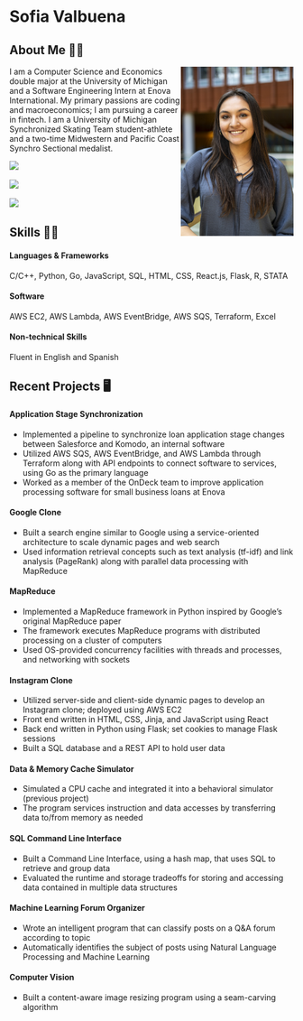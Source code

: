 # Sofia Valbuena

## About Me 💁‍♀️

<img src="MBWHeadshots23.jpg" alt="headshot" align="right" width="200">

I am a Computer Science and Economics double major at the University of Michigan and a Software Engineering Intern at Enova International. My primary passions are coding and macroeconomics; I am pursuing a career in fintech. I am a University of Michigan Synchronized Skating Team student-athlete and a two-time Midwestern and Pacific Coast Synchro Sectional medalist.

<p>
  <a href="sofiavalb03@gmail.com" Email/a>
</p>

<p>
<a href="https://www.linkedin.com/in/sofiavalb/">
<img src="https://img.shields.io/badge/LinkedIn-sofiavalb-blue">
</a>
</p>

<p>
<a href="https://github.com/sofiavalb/insta485">
<img src="https://img.shields.io/badge/Instagram%20Clone%20Project-8A2BE2">
</a>
</p>

<p>
<a href="https://github.com/sofiavalb/ask485">
<img src="https://img.shields.io/badge/Google%20Clone%20Project-8A2BE2">
</a>
</p>

## Skills 👨‍💻
<p><h4>Languages & Frameworks</h4> C/C++, Python, Go, JavaScript, SQL, HTML, CSS, React.js, Flask, R, STATA</p>
<p><h4>Software</h4> AWS EC2, AWS Lambda, AWS EventBridge, AWS SQS, Terraform, Excel</p>
<p><h4>Non-technical Skills</h4> Fluent in English and Spanish</p>

## Recent Projects 🖥️
#### Application Stage Synchronization
- Implemented a pipeline to synchronize loan application stage changes between Salesforce and Komodo, an internal software
- Utilized AWS SQS, AWS EventBridge, and AWS Lambda through Terraform along with API endpoints to connect software to services, using Go as the primary language
- Worked as a member of the OnDeck team to improve application processing software for small business loans at Enova

#### Google Clone
- Built a search engine similar to Google using a service-oriented architecture to scale dynamic pages and web search
- Used information retrieval concepts such as text analysis (tf-idf) and link analysis (PageRank) along with parallel data processing with MapReduce    

#### MapReduce
- Implemented a MapReduce framework in Python inspired by Google’s original MapReduce paper
- The framework executes MapReduce programs with distributed processing on a cluster of computers
- Used OS-provided concurrency facilities with threads and processes, and networking with sockets

#### Instagram Clone
- Utilized server-side and client-side dynamic pages to develop an Instagram clone; deployed using AWS EC2
- Front end written in HTML, CSS, Jinja, and JavaScript using React
- Back end written in Python using Flask; set cookies to manage Flask sessions
- Built a SQL database and a REST API to hold user data

#### Data & Memory Cache Simulator
- Simulated a CPU cache and integrated it into a behavioral simulator (previous project)
- The program services instruction and data accesses by transferring data to/from memory as needed 

#### SQL Command Line Interface
- Built a Command Line Interface, using a hash map, that uses SQL to retrieve and group data
- Evaluated the runtime and storage tradeoffs for storing and accessing data contained in multiple data structures

#### Machine Learning Forum Organizer
- Wrote an intelligent program that can classify posts on a Q&A forum according to topic
- Automatically identifies the subject of posts using Natural Language Processing and Machine Learning

#### Computer Vision
- Built a content-aware image resizing program using a seam-carving algorithm
